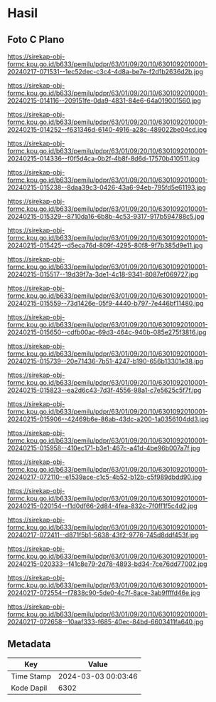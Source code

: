 # Hasil

## Foto C Plano

https://sirekap-obj-formc.kpu.go.id/b633/pemilu/pdpr/63/01/09/20/10/6301092010001-20240217-071531--1ec52dec-c3c4-4d8a-be7e-f2d1b2636d2b.jpg

https://sirekap-obj-formc.kpu.go.id/b633/pemilu/pdpr/63/01/09/20/10/6301092010001-20240215-014116--209151fe-0da9-4831-84e6-64a019001560.jpg

https://sirekap-obj-formc.kpu.go.id/b633/pemilu/pdpr/63/01/09/20/10/6301092010001-20240215-014252--f631346d-6140-4916-a28c-489022be04cd.jpg

https://sirekap-obj-formc.kpu.go.id/b633/pemilu/pdpr/63/01/09/20/10/6301092010001-20240215-014336--f0f5d4ca-0b2f-4b8f-8d6d-17570b410511.jpg

https://sirekap-obj-formc.kpu.go.id/b633/pemilu/pdpr/63/01/09/20/10/6301092010001-20240215-015238--8daa39c3-0426-43a6-94eb-795fd5e61193.jpg

https://sirekap-obj-formc.kpu.go.id/b633/pemilu/pdpr/63/01/09/20/10/6301092010001-20240215-015329--8710da16-6b8b-4c53-9317-917b594788c5.jpg

https://sirekap-obj-formc.kpu.go.id/b633/pemilu/pdpr/63/01/09/20/10/6301092010001-20240215-015425--d5eca76d-809f-4295-80f8-9f7b385d9e11.jpg

https://sirekap-obj-formc.kpu.go.id/b633/pemilu/pdpr/63/01/09/20/10/6301092010001-20240215-015517--19d39f7a-3de1-4c18-9341-8087ef069727.jpg

https://sirekap-obj-formc.kpu.go.id/b633/pemilu/pdpr/63/01/09/20/10/6301092010001-20240215-015559--73d1426e-05f9-4440-b797-7e446bf11480.jpg

https://sirekap-obj-formc.kpu.go.id/b633/pemilu/pdpr/63/01/09/20/10/6301092010001-20240215-015650--cdfb00ac-69d3-464c-940b-085e275f3816.jpg

https://sirekap-obj-formc.kpu.go.id/b633/pemilu/pdpr/63/01/09/20/10/6301092010001-20240215-015739--20e71436-7b51-4247-b190-656b13301e38.jpg

https://sirekap-obj-formc.kpu.go.id/b633/pemilu/pdpr/63/01/09/20/10/6301092010001-20240215-015823--ea2d6c43-7d3f-4556-98a1-c7e5625c5f7f.jpg

https://sirekap-obj-formc.kpu.go.id/b633/pemilu/pdpr/63/01/09/20/10/6301092010001-20240215-015906--42469b6e-86ab-43dc-a200-1a0356104dd3.jpg

https://sirekap-obj-formc.kpu.go.id/b633/pemilu/pdpr/63/01/09/20/10/6301092010001-20240215-015958--410ec171-b3e1-467c-a41d-4be96b007a7f.jpg

https://sirekap-obj-formc.kpu.go.id/b633/pemilu/pdpr/63/01/09/20/10/6301092010001-20240217-072110--e1539ace-c1c5-4b52-b12b-c5f989dbdd90.jpg

https://sirekap-obj-formc.kpu.go.id/b633/pemilu/pdpr/63/01/09/20/10/6301092010001-20240215-020154--f1d0df66-2d84-4fea-832c-7f0ff1f5c4d2.jpg

https://sirekap-obj-formc.kpu.go.id/b633/pemilu/pdpr/63/01/09/20/10/6301092010001-20240217-072411--d871f5b1-5638-43f2-9776-745d8ddf453f.jpg

https://sirekap-obj-formc.kpu.go.id/b633/pemilu/pdpr/63/01/09/20/10/6301092010001-20240215-020333--f41c8e79-2d78-4893-bd34-7ce76dd77002.jpg

https://sirekap-obj-formc.kpu.go.id/b633/pemilu/pdpr/63/01/09/20/10/6301092010001-20240217-072554--f7838c90-5de0-4c7f-8ace-3ab9ffffd46e.jpg

https://sirekap-obj-formc.kpu.go.id/b633/pemilu/pdpr/63/01/09/20/10/6301092010001-20240217-072658--10aaf333-f685-40ec-84bd-6603411fa640.jpg


## Metadata

| Key        | Value               |
| ---------- | ------------------- |
| Time Stamp | 2024-03-03 00:03:46 |
| Kode Dapil | 6302                |



